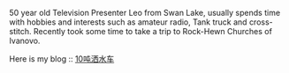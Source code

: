 50 year old Television Presenter Leo from Swan Lake, usually spends time
with hobbies and interests such as amateur radio, Tank truck and
cross-stitch. Recently took some time to take a trip to Rock-Hewn
Churches of Ivanovo.

Here is my blog :: [10吨洒水车](http://www.clyfc.com/show-24-119-1.html)